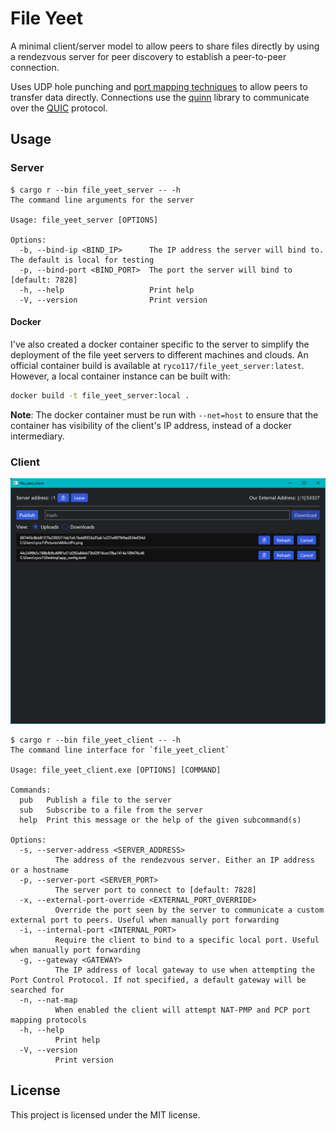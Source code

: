 # File Yeet

A minimal client/server model to allow peers to share files directly by using a rendezvous server for peer discovery to establish a peer-to-peer connection.

Uses UDP hole punching and [port mapping techniques](https://crates.io/crates/crab_nat) to allow peers to transfer data directly.
Connections use the [quinn](https://github.com/quinn-rs/quinn) library to communicate over the [QUIC](https://en.wikipedia.org/wiki/QUIC) protocol.

## Usage

### Server
```text
$ cargo r --bin file_yeet_server -- -h
The command line arguments for the server

Usage: file_yeet_server [OPTIONS]

Options:
  -b, --bind-ip <BIND_IP>      The IP address the server will bind to. The default is local for testing
  -p, --bind-port <BIND_PORT>  The port the server will bind to [default: 7828]
  -h, --help                   Print help
  -V, --version                Print version
```

#### Docker
I've also created a docker container specific to the server to simplify the deployment of the file yeet servers to different machines and clouds.
An official container build is available at `ryco117/file_yeet_server:latest`. However, a local container instance can be built with:
```bash
docker build -t file_yeet_server:local .
```
**Note**: The docker container must be run with `--net=host` to ensure that the container has visibility of the client's IP address, instead of a docker intermediary.


### Client
![Client GUI screenshot](images/client_screenshot.png)
```text
$ cargo r --bin file_yeet_client -- -h
The command line interface for `file_yeet_client`

Usage: file_yeet_client.exe [OPTIONS] [COMMAND]

Commands:
  pub   Publish a file to the server
  sub   Subscribe to a file from the server
  help  Print this message or the help of the given subcommand(s)

Options:
  -s, --server-address <SERVER_ADDRESS>
          The address of the rendezvous server. Either an IP address or a hostname
  -p, --server-port <SERVER_PORT>
          The server port to connect to [default: 7828]
  -x, --external-port-override <EXTERNAL_PORT_OVERRIDE>
          Override the port seen by the server to communicate a custom external port to peers. Useful when manually port forwarding
  -i, --internal-port <INTERNAL_PORT>
          Require the client to bind to a specific local port. Useful when manually port forwarding
  -g, --gateway <GATEWAY>
          The IP address of local gateway to use when attempting the Port Control Protocol. If not specified, a default gateway will be searched for
  -n, --nat-map
          When enabled the client will attempt NAT-PMP and PCP port mapping protocols
  -h, --help
          Print help
  -V, --version
          Print version
```

## License
This project is licensed under the MIT license.
